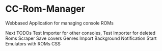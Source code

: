 # CC-Rom-Manager
Webbased Application for managing console ROMs

Next TODOs
Test Importer for other consoles,
Test Importer for deleted Roms
Scraper
  Save covers
  Genres
Import Background Notification
Start Emulators with ROMs
CSS
